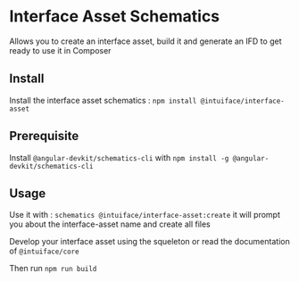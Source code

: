 # Interface Asset Schematics 
Allows you to create an interface asset, build it and generate an IFD to get ready to use it in Composer

## Install
Install the interface asset schematics : 
    `npm install @intuiface/interface-asset`
    
## Prerequisite
Install `@angular-devkit/schematics-cli` with `npm install -g @angular-devkit/schematics-cli`

## Usage
Use it with : `schematics @intuiface/interface-asset:create`
    it will prompt you about the interface-asset name and create all files

Develop your interface asset using the squeleton or read the documentation of `@intuiface/core`

Then run `npm run build`


